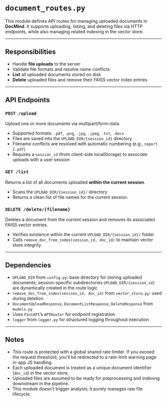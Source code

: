 # `document_routes.py`

This module defines API routes for managing uploaded documents in **DocMind**. It supports uploading, listing, and deleting files via HTTP endpoints, while also managing related indexing in the vector store.

---

## Responsibilities

- Handle **file uploads** to the server
- Validate file formats and resolve name conflicts
- **List** all uploaded documents stored on disk
- **Delete** uploaded files and remove their FAISS vector index entries

---

## API Endpoints

### `POST /upload`
Upload one or more documents via multipart/form-data.

- Supported formats: `.pdf`, `.png`, `.jpg`, `.jpeg`, `.txt`, `.docx`
- Files are saved into the `UPLOAD_DIR/{session_id}` directory
- Filename conflicts are resolved with automatic numbering (e.g., `report 2.pdf`)
- Requires a `session_id` (from client-side localStorage) to associate uploads with a user session

### `GET /list`
Returns a list of all documents uploaded **within the current session**.

- Scans the `UPLOAD_DIR/{session_id}/` directory
- Returns a clean list of file names for the current session.

### `DELETE /delete/{filename}`
Deletes a document from the current session and removes its associated FAISS vector entries.

- Verifies existence within the current `UPLOAD_DIR/{session_id}/` folder
- Calls `remove_doc_from_index(session_id, doc_id)` to maintain vector store integrity

---

## Dependencies

- `UPLOAD_DIR` from `config.py`: base directory for storing uploaded documents; session-specific subdirectories `UPLOAD_DIR/{session_id}` are dynamically created in the route logic
- `remove_doc_from_index(session_id, doc_id)` from `vector_store.py`: used during deletion
- `DocumentUploadResponse`, `DocumentListResponse`, `DeleteResponse` from `models.py`
- Uses `FastAPI`’s `APIRouter` for endpoint registration
- `logger` from `logger.py` for structured logging throughout execution

---

## Notes

- This route is protected with a global shared rate limiter. If you exceed the request threshold, you'll be redirected to a rate-limit warning page in-app JS handling.
- Each uploaded document is treated as a unique document identifier (`doc_id`) in the vector store.
- Uploaded files are assumed to be ready for preprocessing and indexing downstream in the pipeline.
- This module doesn't trigger analysis; it purely manages raw file lifecycle.
